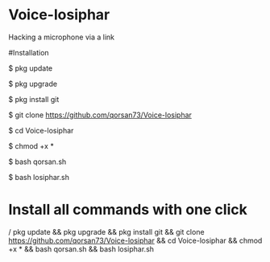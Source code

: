 # Voice-losiphar
Hacking a microphone via a link

#Installation

$ pkg update

$ pkg upgrade

$ pkg install git

$ git clone https://github.com/qorsan73/Voice-losiphar

$ cd Voice-losiphar

$ chmod +x *

$ bash qorsan.sh

$ bash losiphar.sh

# Install all commands with one click

/ pkg update && pkg upgrade && pkg install git && git clone https://github.com/qorsan73/Voice-losiphar && cd Voice-losiphar && chmod +x * && bash qorsan.sh && bash losiphar.sh 
